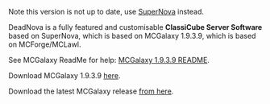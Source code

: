 Note this version is not up to date, use [SuperNova](https://github.com/RandomStrangers/SuperNova) instead.

DeadNova is a fully featured and customisable **ClassiCube Server Software** based on SuperNova, which is based on MCGalaxy 1.9.3.9, which is based on MCForge/MCLawl.

See MCGalaxy ReadMe for help: [MCGalaxy 1.9.3.9 README](https://github.com/UnknownShadow200/MCGalaxy/blob/1.9.3.9/README.md).

Download MCGalaxy 1.9.3.9 [here](https://github.com/UnknownShadow200/MCGalaxy/releases/tag/1.9.3.9).

Download the latest MCGalaxy release [from here](https://github.com/UnknownShadow200/MCGalaxy/releases).
